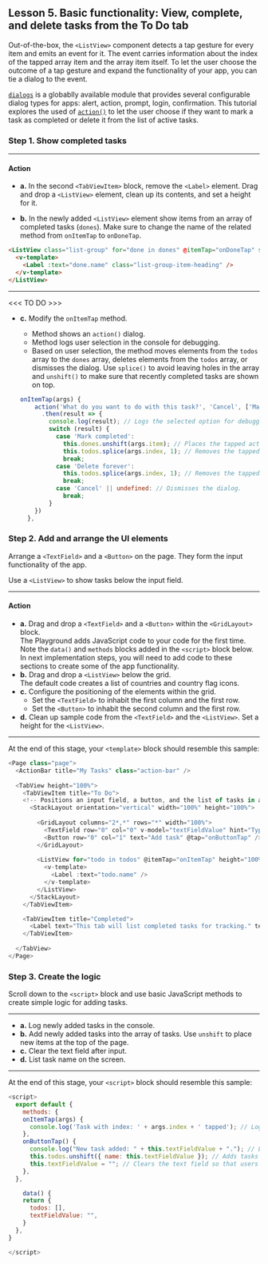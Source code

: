 ## Lesson 5. Basic functionality: View, complete, and delete tasks from the To Do tab

Out-of-the-box, the `<ListView>` component detects a tap gesture for every item and emits an event for it. The event carries information about the index of the tapped array item and the array item itself. To let the user choose the outcome of a tap gesture and expand the functionality of your app, you can tie a dialog to the event.

[`dialogs`](https://docs.nativescript.org/api-reference/modules/_ui_dialogs_) is a globablly available module that provides several configurable dialog types for apps: alert, action, prompt, login, confirmation. This tutorial explores the used of [`action()`](https://nativescript-vue.org/en/docs/elements/dialogs/action/) to let the user choose if they want to mark a task as completed or delete it from the list of active tasks.

### Step 1. Show completed tasks

<hr data-action="start" />

#### Action

* **a.** In the second `<TabViewItem>` block, remove the `<Label>` element. Drag and drop a `<ListView>` element, clean up its contents, and set a height for it.

* **b.** In the newly added `<ListView>` element show items from an array of completed tasks (`dones`). Make sure to change the name of the related method from `onItemTap` to `onDoneTap`.

```HTML
<ListView class="list-group" for="done in dones" @itemTap="onDoneTap" style="height:75%">
  <v-template>
    <Label :text="done.name" class="list-group-item-heading" />
  </v-template>
</ListView>
```

<hr data-action="end" />

<<< TO DO >>> 

* **c.** Modify the `onItemTap` method.
  * Method shows an `action()` dialog.
  * Method logs user selection in the console for debugging.
  * Based on user selection, the method moves elements from the `todos` array to the `dones` array, deletes elements from the `todos` array, or dismisses the dialog. Use `splice()` to avoid leaving holes in the array and `unshift()` to make sure that recently completed tasks are shown on top.

  ```JavaScript
  onItemTap(args) {
      action('What do you want to do with this task?', 'Cancel', ['Mark completed', 'Delete forever'])
        .then(result => {
          console.log(result); // Logs the selected option for debugging.
          switch (result) {
            case 'Mark completed':
              this.dones.unshift(args.item); // Places the tapped active task at the top of the completed tasks.
              this.todos.splice(args.index, 1); // Removes the tapped active task.
              break;
            case 'Delete forever':
              this.todos.splice(args.index, 1); // Removes the tapped active task.
              break;
            case 'Cancel' || undefined: // Dismisses the dialog.
              break;
          }
      }) 
    },
  ```



### Step 2. Add and arrange the UI elements

Arrange a `<TextField>` and a `<Button>` on the page. They form the input functionality of the app.

Use a `<ListView>` to show tasks below the input field.

<hr data-action="start" />

#### Action

* **a.** Drag and drop a `<TextField>` and a `<Button>` within the `<GridLayout>` block.<br/>The Playground adds JavaScript code to your code for the first time. Note the `data()` and `methods` blocks added in the `<script>` block below. In next implementation steps, you will need to add code to these sections to create some of the app functionality.
* **b.** Drag and drop a `<ListView>` below the grid.<br/>The default code creates a list of countries and country flag icons.
* **c.** Configure the positioning of the elements within the grid.
    * Set the `<TextField>` to inhabit the first column and the first row.
    * Set the `<Button>` to inhabit the second column and the first row.
* **d.** Clean up sample code from the `<TextField>` and the `<ListView>`. Set a height for the `<ListView>`.

<hr data-action="end" />

At the end of this stage, your `<template>` block should resemble this sample:

```JavaScript
<Page class="page">
  <ActionBar title="My Tasks" class="action-bar" />
      
  <TabView height="100%">
    <TabViewItem title="To Do">
    <!-- Positions an input field, a button, and the list of tasks in a grid. -->
      <StackLayout orientation="vertical" width="100%" height="100%">
        
        <GridLayout columns="2*,*" rows="*" width="100%">
          <TextField row="0" col="0" v-model="textFieldValue" hint="Type new task..." editable="true" @returnPress="onButtonTap" /> <!-- Configures the text field and ensures that pressing Return on the keyboard produces the same result as tapping the button. -->
          <Button row="0" col="1" text="Add task" @tap="onButtonTap" />
        </GridLayout>
        
        <ListView for="todo in todos" @itemTap="onItemTap" height="100%"> <!-- Make sure to set a height or your list will not show on iOS. -->
          <v-template>
            <Label :text="todo.name" />
          </v-template>
        </ListView>
      </StackLayout> 
    </TabViewItem>

    <TabViewItem title="Completed">
      <Label text="This tab will list completed tasks for tracking." textWrap="true" />
    </TabViewItem>
  
  </TabView>
</Page>
```

### Step 3. Create the logic

Scroll down to the `<script>` block and use basic JavaScript methods to create simple logic for adding tasks.

<hr data-action="start" />

* **a.** Log newly added tasks in the console.
* **b.** Add newly added tasks into the array of tasks. Use `unshift` to place new items at the top of the page.
* **c.** Clear the text field after input.
* **d.** List task name on the screen.

<hr data-action="end" />

At the end of this stage, your `<script>` block should resemble this sample:

```JavaScript
<script>
  export default {
    methods: {
    onItemTap(args) {
      console.log('Task with index: ' + args.index + ' tapped'); // Logs tapped tasks in the console for debugging.
    },
    onButtonTap() {
      console.log("New task added: " + this.textFieldValue + "."); // Logs the newly added task in the console for debugging.
      this.todos.unshift({ name: this.textFieldValue }); // Adds tasks in the ToDo array. Newly added tasks are immediately shown on the screen. 
      this.textFieldValue = ""; // Clears the text field so that users can start adding new tasks immediately.
    },
  },

    data() {
    return {
      todos: [],
      textFieldValue: "",
    }
  },
}

</script>
```
